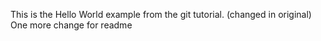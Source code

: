 This is the Hello World example from the git tutorial.
(changed in original)
One more change for readme